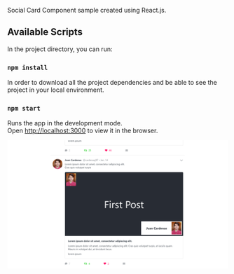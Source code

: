 Social Card Component sample created using React.js.

## Available Scripts

In the project directory, you can run:

### `npm install`

In order to download all the project dependencies and be able to see the project in your local environment.

### `npm start`

Runs the app in the development mode.<br />
Open [http://localhost:3000](http://localhost:3000) to view it in the browser.

![image](sample_photo.png)
